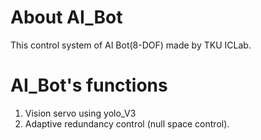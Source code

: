 # About AI_Bot
This control system of AI Bot(8-DOF) made by TKU ICLab.

# AI_Bot's functions
1. Vision servo using yolo_V3
2. Adaptive redundancy control (null space control).
